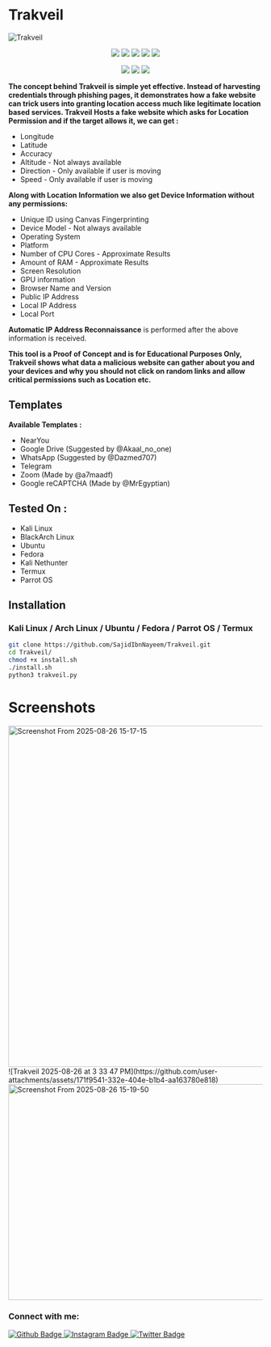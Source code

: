 # Trakveil 
![Trakveil](https://github.com/user-attachments/assets/82d2cc83-ba48-49c2-a478-78d720e7a0c3)
<p align="center">
  <img src="https://img.shields.io/badge/Version-1.2.1-green?style=for-the-badge">
  <img src="https://img.shields.io/github/license/SajidIbnNayeem/Trakveil?style=for-the-badge">
  <img src="https://img.shields.io/github/stars/SajidIbnNayeem/Trakveil?style=for-the-badge">
  <img src="https://img.shields.io/github/issues/SajidIbnNayeem/Trakveil?color=red&style=for-the-badge">
  <img src="https://img.shields.io/github/forks/SajidIbnNayeem/Trakveil?color=teal&style=for-the-badge">
</p>
<p align="center">
  <img src="https://img.shields.io/badge/Author-Sajid_Nayeem-blue?style=flat-square">
  <img src="https://img.shields.io/badge/Open%20Source-Yes-darkgreen?style=flat-square">
  <img src="https://img.shields.io/badge/Maintained%3F-Yes-lightblue?style=flat-square">
</p>

**The concept behind Trakveil is simple yet effective.
Instead of harvesting credentials through phishing pages, it demonstrates how a fake website can trick users into granting location access much like legitimate location based services.
Trakveil Hosts a fake website which asks for Location Permission and if the target allows it, we can get :**
* Longitude
* Latitude
* Accuracy
* Altitude - Not always available
* Direction - Only available if user is moving
* Speed - Only available if user is moving

**Along with Location Information we also get Device Information without any permissions:**
* Unique ID using Canvas Fingerprinting
* Device Model - Not always available
* Operating System
* Platform
* Number of CPU Cores - Approximate Results
* Amount of RAM - Approximate Results
* Screen Resolution
* GPU information
* Browser Name and Version
* Public IP Address
* Local IP Address
* Local Port

**Automatic IP Address Reconnaissance** is performed after the above information is received.

**This tool is a Proof of Concept and is for Educational Purposes Only, Trakveil shows what data a malicious website can gather about you and your devices and why you should not click on random links and allow critical permissions such as Location etc.**

## Templates

**Available Templates :**
* NearYou
* Google Drive (Suggested by @Akaal_no_one)
* WhatsApp (Suggested by @Dazmed707)
* Telegram
* Zoom (Made by @a7maadf)
* Google reCAPTCHA (Made by @MrEgyptian)

## Tested On :

* Kali Linux
* BlackArch Linux
* Ubuntu
* Fedora
* Kali Nethunter
* Termux
* Parrot OS

## Installation

### Kali Linux / Arch Linux / Ubuntu / Fedora / Parrot OS / Termux

```bash
git clone https://github.com/SajidIbnNayeem/Trakveil.git
cd Trakveil/
chmod +x install.sh
./install.sh
python3 trakveil.py
```
# Screenshots
<img width="1345" height="675" alt="Screenshot From 2025-08-26 15-17-15" src="https://github.com/user-attachments/assets/8fa1e359-0a78-41aa-98c9-05135b4e42a3" />
![Trakveil 2025-08-26 at 3 33 47 PM](https://github.com/user-attachments/assets/171f9541-332e-404e-b1b4-aa163780e818)
<img width="1302" height="427" alt="Screenshot From 2025-08-26 15-19-50" src="https://github.com/user-attachments/assets/b99d37d4-cfd8-4b92-b87e-192c8a7b3c8a" />

### Connect with me:
<div id="badges">
  <a href="https://github.com/SajidIbnNayeem">
    <img src="https://img.shields.io/badge/Github-white?style=for-the-badge&logo=Github&logoColor=black" alt="Github Badge"/>
  </a>
  
   <a href="https://www.instagram.com/sajid_ibn_nayeem?igsh=MXdnNmttb292MnFuaQ==">
    <img src="https://img.shields.io/badge/Instagram-purple?style=for-the-badge&logo=instagram&logoColor=white" alt="Instagram Badge"/>
  </a>
   
   <a href="https://twitter.com/Sajid_nayeem_">
    <img src="https://img.shields.io/badge/Twitter-blue?style=for-the-badge&logo=twitter&logoColor=white" alt="Twitter Badge"/>
  </a>
</div>
